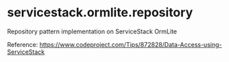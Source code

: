 # servicestack.ormlite.repository
Repository pattern implementation on ServiceStack OrmLite

Reference: https://www.codeproject.com/Tips/872828/Data-Access-using-ServiceStack